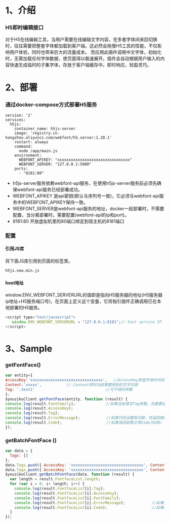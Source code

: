 # 1、介绍

### H5即时编辑接口
对于H5在线编辑工具，当用户需要在线编辑文字内容，在多套字体间来回切换时，往往需要把整套字体都加载到客户端。这必然会拖慢H5工具的性能，不仅影响用户体验，同时也带来巨大的流量成本。
而应用此插件调用中文字体，初始化时，无需加载任何字体数据，使页面得以极速展开。插件会自动根据用户输入的内容快速生成临时的子集字体，存放于客户端缓存中。即时响应，轻盈灵巧。

# 2、部署
### 通过docker-compose方式部署H5服务
```
version: '2'
services:
  h5js:
    container_name: h5js-server
    image: 'registry.cn-hangzhou.aliyuncs.com/webfont/h5.server:1.20.1'
    restart: always
    command:
      node /app/main.js
    environment:
      WEBFONT_APIKEY: "xxxxxxxxxxxxxxxxxxxxxxxxxxxxxxxx"
      WEBFONT_SERVER: "127.0.0.1:5000"
    ports:
      - "8181:80"
 ```
-  h5js-server服务依赖webfont-api服务，在使用h5js-server服务前必须先确保webfont-api服务已经部署成功。
-  WEBFONT_APIKEY 是api密钥(默认与序列号一致)，它必须与webfont-api服务中的WEBFONT_APIKEY保持一致。
-  WEBFONT_SERVER是webfont-api服务的地址，docker一起部署时，不需要配置，当分离部署时，需要配置(webfont-api的ip和port)。
-  8181:80 开放虚拟机里的80端口绑定到宿主机的8181端口


### 配置
#### 引用JS库
将下面JS库引用到页面的<head>标签里。
```sh
h5js.new.min.js
```
#### host地址
window.ENV_WEBFONT_SERVERURL的值即是指向H5服务器的地址(H5服务器ip地址+H5服务端口号)，在页面上定义这个变量，它将指引插件正确调用已在本地部署的H5服务。
```javascript
<script type="text/javascript">
   window.ENV_WEBFONT_SERVERURL = "127.0.0.1:8181";// host service IP
</script>
```





# 3、Sample
### getFontFace()
``` javascript
var entity={
AccessKey:'xxxxxxxxxxxxxxxxxxxxxxxxxxxxxxxx', 　//AccessKey即是字体的代码，需要登录有字库后，在目标字体的使用页面中获取。
Content:'xxxxx', 　　　　　　// Content即时当前需要用到的文字内容
Tag: '.test1'   　　　　　　　　　　　　　　　　　//可不填的参数
};
$youzikuClient.getFontFace(entity, function (result) {
console.log(result.FontFamily);　　　　　　　　//如果没有填写Tag参数，则需要通过FontFamily将字体效果应用于文字上
console.log(result.AccessKey);
console.log(result.Tag);
console.log(result.ErrorMessage);　　　　　　　//如果代码设置有问题，将返回错误信息。
console.log(result.Code);　　　　　　　        //如果返回结果正常Code为200。
});

```
### getBatchFontFace ()
``` javascript
var data = {
  Tags: []
};
data.Tags.push({ AccessKey: 'xxxxxxxxxxxxxxxxxxxxxxxxxxxxxxxx', Content: 'xxx', Tag: '.test1' });//Tag参数可不填
data.Tags.push({ AccessKey: 'xxxxxxxxxxxxxxxxxxxxxxxxxxxxxxxx', Content: 'xxx', Tag: '#id2' });     //Tag参数可不填
$youzikuClient.getBatchFontFace(data, function (result) {
  var length = result.FontfaceList.length;
  for (var i = 0; i< length; i++) {
    console.log(result.FontfaceList[i].Tag);
    console.log(result.FontfaceList[i].AccessKey);
    console.log(result.FontfaceList[i].FontFamily);
    console.log(result.FontfaceList[i].ErrorMessage);　　　　　　　//如果代码设置有问题，将返回错误信息。
    console.log(result.FontfaceList[i].Code);　　　　　　　        //如果返回结果正常Code为200。
  }
});
```





